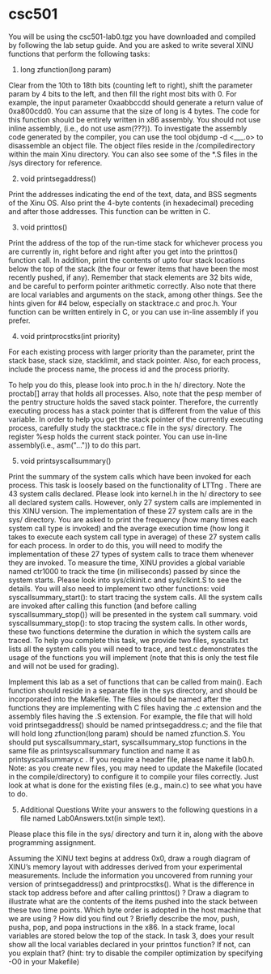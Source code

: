 # csc501
You will be using the csc501-lab0.tgz you have downloaded and compiled by following the lab setup guide. And you are asked to write several XINU functions that perform the following tasks:

1. long zfunction(long param)

Clear from the 10th to 18th bits (counting left to right), shift the parameter param by 4 bits to the left, and then fill the right most bits with 0. For example, the input parameter 0xaabbccdd should generate a return value of 0xa800cdd0. You can assume that the size of long is 4 bytes. The code for this function should be entirely written in x86 assembly. You should not use inline assembly, (i.e., do not use asm(???)). To investigate the assembly code generated by the compiler, you can use the tool objdump -d <___.o> to disassemble an object file. The object files reside in the /compiledirectory within the main Xinu directory. You can also see some of the *.S files in the /sys directory for reference.

2. void printsegaddress()

Print the addresses indicating the end of the text, data, and BSS segments of the Xinu OS. Also print the 4-byte contents (in hexadecimal) preceding and after those addresses. This function can be written in C.

3. void printtos()

Print the address of the top of the run-time stack for whichever process you are currently in, right before and right after you get into the printtos() function call. In addition, print the contents of upto four stack locations below the top of the stack (the four or fewer items that have been the most recently pushed, if any). Remember that stack elements are 32 bits wide, and be careful to perform pointer arithmetic correctly. Also note that there are local variables and arguments on the stack, among other things. See the hints given for #4 below, especially on stacktrace.c and proc.h. Your function can be written entirely in C, or you can use in-line assembly if you prefer.

4. void printprocstks(int priority)

For each existing process with larger priority than the parameter, print the stack base, stack size, stacklimit, and stack pointer. Also, for each process, include the process name, the process id and the process priority.

To help you do this, please look into proc.h in the h/ directory. Note the proctab[] array that holds all processes. Also, note that the pesp member of the pentry structure holds the saved stack pointer. Therefore, the currently executing process has a stack pointer that is different from the value of this variable. In order to help you get the stack pointer of the currently executing process, carefully study the stacktrace.c file in the sys/ directory. The register %esp holds the current stack pointer. You can use in-line assembly(i.e., asm("...")) to do this part.

5. void printsyscallsummary()

Print the summary of the system calls which have been invoked for each process. This task is loosely based on the functionality of LTTng . There are 43 system calls declared. Please look into kernel.h in the h/ directory to see all declared system calls. However, only 27 system calls are implemented in this XINU version. The implementation of these 27 system calls are in the sys/ directory. You are asked to print the frequency (how many times each system call type is invoked) and the average execution time (how long it takes to execute each system call type in average) of these 27 system calls for each process. In order to do this, you will need to modify the implementation of these 27 types of system calls to trace them whenever they are invoked. To measure the time, XINU provides a global variable named ctr1000 to track the time (in milliseconds) passed by since the system starts. Please look into sys/clkinit.c and sys/clkint.S to see the details.
You will also need to implement two other functions:
void syscallsummary_start(): to start tracing the system calls. All the system calls are invoked after calling this function (and before calling syscallsummary_stop()) will be presented in the system call summary.
void syscallsummary_stop(): to stop tracing the system calls.
In other words, these two functions determine the duration in which the system calls are traced.
To help you complete this task, we provide two files, syscalls.txt lists all the system calls you will need to trace, and test.c demonstrates the usage of the functions you will implement (note that this is only the test file and will not be used for grading).

Implement this lab as a set of functions that can be called from main(). Each function should reside in a separate file in the sys directory, and should be incorporated into the Makefile. The files should be named after the functions they are implementing with C files having the .c extension and the assembly files having the .S extension. For example, the file that will hold void printsegaddress() should be named printsegaddress.c; and the file that will hold long zfunction(long param) should be named zfunction.S. You should put syscallsummary_start, syscallsummary_stop functions in the same file as printsyscallsummary function and name it as printsyscallsummary.c . If you require a header file, please name it lab0.h. Note: as you create new files, you may need to update the Makefile (located in the compile/directory) to configure it to compile your files correctly. Just look at what is done for the existing files (e.g., main.c) to see what you have to do.

5. Additional Questions
Write your answers to the following questions in a file named Lab0Answers.txt(in simple text).

Please place this file in the sys/ directory and turn it in, along with the above programming assignment.

Assuming the XINU text begins at address 0x0, draw a rough diagram of XINU’s memory layout with addresses derived from your experimental measurements. Include the information you uncovered from running your version of printsegaddress() and printprocstks().
What is the difference in stack top address before and after calling printtos() ? Draw a diagram to illustrate what are the contents of the items pushed into the stack between these two time points.
Which byte order is adopted in the host machine that we are using ? How did you find out ?
Briefly describe the mov, push, pusha, pop, and popa instructions in the x86.
In a stack frame, local variables are stored below the top of the stack. In task 3, does your result show all the local variables declared in your printtos function? If not, can you explain that? (hint: try to disable the compiler optimization by specifying -O0 in your Makefile)
